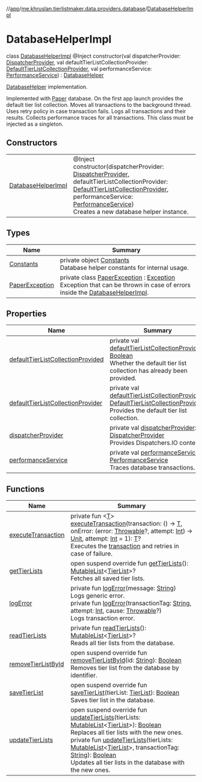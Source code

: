 //[app](../../../index.md)/[me.khruslan.tierlistmaker.data.providers.database](../index.md)/[DatabaseHelperImpl](index.md)

# DatabaseHelperImpl

class [DatabaseHelperImpl](index.md) @Inject constructor(val dispatcherProvider: [DispatcherProvider](../../me.khruslan.tierlistmaker.data.providers.dispatchers/-dispatcher-provider/index.md), val defaultTierListCollectionProvider: [DefaultTierListCollectionProvider](../-default-tier-list-collection-provider/index.md), val performanceService: [PerformanceService](../../me.khruslan.tierlistmaker.util.performance/-performance-service/index.md)) : [DatabaseHelper](../-database-helper/index.md)

[DatabaseHelper](../-database-helper/index.md) implementation.

Implemented with [Paper](https://github.com/pilgr/Paper) database. On the first app launch provides the default tier list collection. Moves all transactions to the background thread. Uses retry policy in case transaction fails. Logs all transactions and their results. Collects performance traces for all transactions. This class must be injected as a singleton.

## Constructors

| | |
|---|---|
| [DatabaseHelperImpl](-database-helper-impl.md) | @Inject <br>constructor(dispatcherProvider: [DispatcherProvider](../../me.khruslan.tierlistmaker.data.providers.dispatchers/-dispatcher-provider/index.md), defaultTierListCollectionProvider: [DefaultTierListCollectionProvider](../-default-tier-list-collection-provider/index.md), performanceService: [PerformanceService](../../me.khruslan.tierlistmaker.util.performance/-performance-service/index.md))<br>Creates a new database helper instance. |

## Types

| Name | Summary |
|---|---|
| [Constants](-constants/index.md) | private object [Constants](-constants/index.md)<br>Database helper constants for internal usage. |
| [PaperException](-paper-exception/index.md) | private class [PaperException](-paper-exception/index.md) : [Exception](https://developer.android.com/reference/kotlin/java/lang/Exception.html)<br>Exception that can be thrown in case of errors inside the [DatabaseHelperImpl](index.md). |

## Properties

| Name | Summary |
|---|---|
| [defaultTierListCollectionProvided](default-tier-list-collection-provided.md) | private val [defaultTierListCollectionProvided](default-tier-list-collection-provided.md): [Boolean](https://kotlinlang.org/api/latest/jvm/stdlib/kotlin/-boolean/index.html)<br>Whether the default tier list collection has already been provided. |
| [defaultTierListCollectionProvider](default-tier-list-collection-provider.md) | private val [defaultTierListCollectionProvider](default-tier-list-collection-provider.md): [DefaultTierListCollectionProvider](../-default-tier-list-collection-provider/index.md)<br>Provides the default tier list collection. |
| [dispatcherProvider](dispatcher-provider.md) | private val [dispatcherProvider](dispatcher-provider.md): [DispatcherProvider](../../me.khruslan.tierlistmaker.data.providers.dispatchers/-dispatcher-provider/index.md)<br>Provides Dispatchers.IO context. |
| [performanceService](performance-service.md) | private val [performanceService](performance-service.md): [PerformanceService](../../me.khruslan.tierlistmaker.util.performance/-performance-service/index.md)<br>Traces database transactions. |

## Functions

| Name | Summary |
|---|---|
| [executeTransaction](execute-transaction.md) | private fun &lt;[T](execute-transaction.md)&gt; [executeTransaction](execute-transaction.md)(transaction: () -&gt; [T](execute-transaction.md), onError: (error: [Throwable](https://kotlinlang.org/api/latest/jvm/stdlib/kotlin/-throwable/index.html)?, attempt: [Int](https://kotlinlang.org/api/latest/jvm/stdlib/kotlin/-int/index.html)) -&gt; [Unit](https://kotlinlang.org/api/latest/jvm/stdlib/kotlin/-unit/index.html), attempt: [Int](https://kotlinlang.org/api/latest/jvm/stdlib/kotlin/-int/index.html) = 1): [T](execute-transaction.md)?<br>Executes the [transaction](execute-transaction.md) and retries in case of failure. |
| [getTierLists](get-tier-lists.md) | open suspend override fun [getTierLists](get-tier-lists.md)(): [MutableList](https://kotlinlang.org/api/latest/jvm/stdlib/kotlin.collections/-mutable-list/index.html)&lt;[TierList](../../me.khruslan.tierlistmaker.data.models.tierlist/-tier-list/index.md)&gt;?<br>Fetches all saved tier lists. |
| [logError](log-error.md) | private fun [logError](log-error.md)(message: [String](https://kotlinlang.org/api/latest/jvm/stdlib/kotlin/-string/index.html))<br>Logs generic error.<br>private fun [logError](log-error.md)(transactionTag: [String](https://kotlinlang.org/api/latest/jvm/stdlib/kotlin/-string/index.html), attempt: [Int](https://kotlinlang.org/api/latest/jvm/stdlib/kotlin/-int/index.html), cause: [Throwable](https://kotlinlang.org/api/latest/jvm/stdlib/kotlin/-throwable/index.html)?)<br>Logs transaction error. |
| [readTierLists](read-tier-lists.md) | private fun [readTierLists](read-tier-lists.md)(): [MutableList](https://kotlinlang.org/api/latest/jvm/stdlib/kotlin.collections/-mutable-list/index.html)&lt;[TierList](../../me.khruslan.tierlistmaker.data.models.tierlist/-tier-list/index.md)&gt;?<br>Reads all tier lists from the database. |
| [removeTierListById](remove-tier-list-by-id.md) | open suspend override fun [removeTierListById](remove-tier-list-by-id.md)(id: [String](https://kotlinlang.org/api/latest/jvm/stdlib/kotlin/-string/index.html)): [Boolean](https://kotlinlang.org/api/latest/jvm/stdlib/kotlin/-boolean/index.html)<br>Removes tier list from the database by identifier. |
| [saveTierList](save-tier-list.md) | open suspend override fun [saveTierList](save-tier-list.md)(tierList: [TierList](../../me.khruslan.tierlistmaker.data.models.tierlist/-tier-list/index.md)): [Boolean](https://kotlinlang.org/api/latest/jvm/stdlib/kotlin/-boolean/index.html)<br>Saves tier list in the database. |
| [updateTierLists](update-tier-lists.md) | open suspend override fun [updateTierLists](update-tier-lists.md)(tierLists: [MutableList](https://kotlinlang.org/api/latest/jvm/stdlib/kotlin.collections/-mutable-list/index.html)&lt;[TierList](../../me.khruslan.tierlistmaker.data.models.tierlist/-tier-list/index.md)&gt;): [Boolean](https://kotlinlang.org/api/latest/jvm/stdlib/kotlin/-boolean/index.html)<br>Replaces all tier lists with the new ones.<br>private fun [updateTierLists](update-tier-lists.md)(tierLists: [MutableList](https://kotlinlang.org/api/latest/jvm/stdlib/kotlin.collections/-mutable-list/index.html)&lt;[TierList](../../me.khruslan.tierlistmaker.data.models.tierlist/-tier-list/index.md)&gt;, transactionTag: [String](https://kotlinlang.org/api/latest/jvm/stdlib/kotlin/-string/index.html)): [Boolean](https://kotlinlang.org/api/latest/jvm/stdlib/kotlin/-boolean/index.html)<br>Updates all tier lists in the database with the new ones. |
